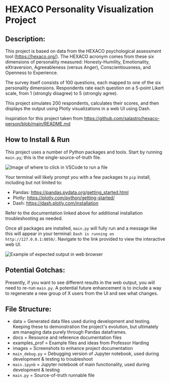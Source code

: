 # HEXACO Personality Visualization Project

## Description:

This project is based on data from the HEXACO psychological assessment tool (https://hexaco.org/). The HEXACO acronym comes from these six dimensions of personality measured: Honesty-Humility, Emotionality, eXtraversion, Agreeableness (versus Anger), Conscientiousness, and Openness to Experience.

The survey itself consists of 100 questions, each mapped to one of the six personality dimensions. Respondents rate each question on a 5-point Likert scale, from 1 (strongly disagree) to 5 (strongly agree).

This project simulates 200 respondents, calculates their scores, and then displays the output using Plotly visualizations in a web UI using Dash.

Inspiration for this project taken from https://github.com/salastro/hexaco-person/blob/main/README.md

## How to Install & Run

This project uses a number of Python packages and tools. Start by running `main.py`; this is the single-source-of-truth file.

![Image of where to click in VSCode to run a file](https://github.com/erincodes/hexaco-personality-viz/blob/main/images/run-file-VS-Code.png)

Your terminal will likely prompt you with a few packages to `pip` install, including but not limited to:

- Pandas: https://pandas.pydata.org/getting_started.html
- Plotly: https://plotly.com/python/getting-started/
- Dash: https://dash.plotly.com/installation

Refer to the documentation linked above for additional installation troubleshooting as needed.

Once all packages are installed, `main.py` will fully run and a message like this will appear in your terminal: `Dash is running on http://127.0.0.1:8050/`. Navigate to the link provided to view the interactive web UI.

![Example of expected output in web browser](https://github.com/erincodes/hexaco-personality-viz/blob/main/images/output-iu-example.png)

## Potential Gotchas:

Presently, if you want to see different results in the web output, you will need to re-run `main.py`. A potential future enhancement is to include a way to regenerate a new group of X users from the UI and see what changes.

## File Structure:

- data = Generated data files used during development and testing. Keeping these to demonstration the project's evolution, but ultimately am managing data purely through Pandas dataframes.
- docs = Resource and reference documentation files
- examples_prof = Example files and ideas from Professor Harding
- images = Screenshots to enhance project documentation
- `main_debug.py` = Debugging version of Jupyter notebook, used during development & testing to troubleshoot
- `main.ipynb` = Jupyter notebook of main functionality, used during development & testing
- `main.py` = Source-of-truth runnable file
